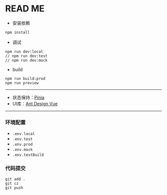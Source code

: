# READ ME

- 安装依赖
```
npm install
```
- 调试
```
npm run dev:local
// npm run dev:test
// npm run dev:mock
```
- build
```
npm run build:prod
npm run preview
```
---

- 状态保持：[Pinia](https://pinia.vuejs.org/)
- UI库：[Ant Design Vue](https://www.antdv.com/docs/vue/introduce-cn/)
---
### 环境配置
- `.env.local`
- `.env.test`
- `.env.prod`
- `.env.mock`
- `.env.testBuild`
### 代码提交
```
git add .
git cz
git push
```